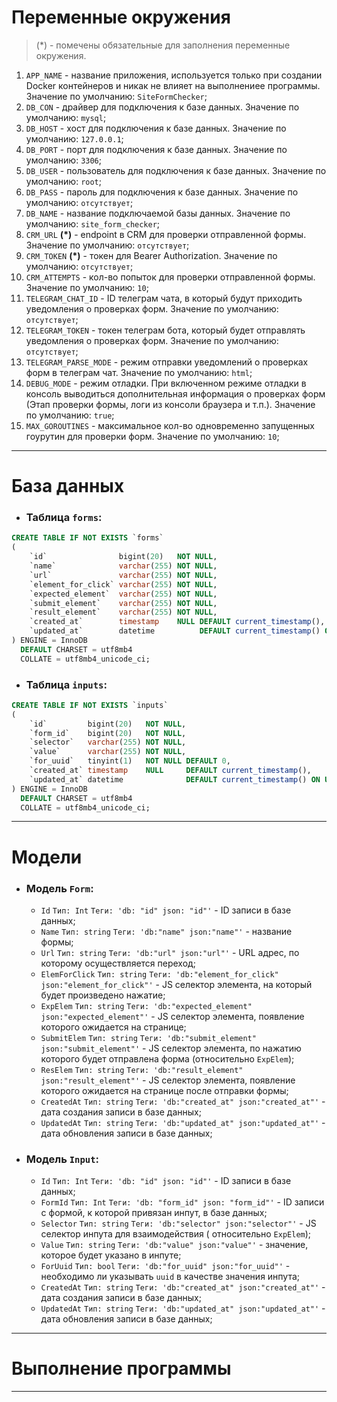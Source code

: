 # Переменные окружения

> (*) - помечены обязательные для заполнения переменные окружения.

1. `APP_NAME` - название приложения, используется только при создании Docker контейнеров и никак не влияет на
   выполнениее программы. Значение по умолчанию: `SiteFormChecker`;
2. `DB_CON` - драйвер для подключения к базе данных. Значение по умолчанию: `mysql`;
3. `DB_HOST` - хост для подключения к базе данных. Значение по умолчанию: `127.0.0.1`;
4. `DB_PORT` - порт для подключения к базе данных. Значение по умолчанию: `3306`;
5. `DB_USER` - пользователь для подключения к базе данных. Значение по умолчанию: `root`;
6. `DB_PASS` - пароль для подключения к базе данных. Значение по умолчанию: `отсутствует`;
7. `DB_NAME` - название подключаемой базы данных. Значение по умолчанию: `site_form_checker`;
8. `CRM_URL` **(*)** - endpoint в CRM для проверки отправленной формы. Значение по умолчанию: `отсутствует`;
9. `CRM_TOKEN` **(*)** - токен для Bearer Authorization. Значение по умолчанию: `отсутствует`;
10. `CRM_ATTEMPTS` - кол-во попыток для проверки отправленной формы. Значение по умолчанию: `10`;
11. `TELEGRAM_CHAT_ID` - ID телеграм чата, в который будут приходить уведомления о проверках форм. Значение по
    умолчанию: `отсутствует`;
12. `TELEGRAM_TOKEN` - токен телеграм бота, который будет отправлять уведомления о проверках форм. Значение по
    умолчанию: `отсутствует`;
13. `TELEGRAM_PARSE_MODE` - режим отправки уведомлений о проверках форм в телеграм чат. Значение по умолчанию: `html`;
14. `DEBUG_MODE` - режим отладки. При включенном режиме отладки в консоль выводиться дополнительная информация о
    проверках форм (Этап проверки формы, логи из консоли браузера и т.п.). Значение по умолчанию: `true`;
15. `MAX_GOROUTINES` - максимальное кол-во одновременно запущенных гоурутин для проверки форм. Значение по умолчанию: `10`;

***

# База данных

* ### Таблица `forms`:

```sql
CREATE TABLE IF NOT EXISTS `forms`
(
    `id`                bigint(20)   NOT NULL,
    `name`              varchar(255) NOT NULL,
    `url`               varchar(255) NOT NULL,
    `element_for_click` varchar(255) NOT NULL,
    `expected_element`  varchar(255) NOT NULL,
    `submit_element`    varchar(255) NOT NULL,
    `result_element`    varchar(255) NOT NULL,
    `created_at`        timestamp    NULL DEFAULT current_timestamp(),
    `updated_at`        datetime          DEFAULT current_timestamp() ON UPDATE current_timestamp()
) ENGINE = InnoDB
  DEFAULT CHARSET = utf8mb4
  COLLATE = utf8mb4_unicode_ci;
```

* ### Таблица `inputs`:

```sql
CREATE TABLE IF NOT EXISTS `inputs`
(
    `id`         bigint(20)   NOT NULL,
    `form_id`    bigint(20)   NOT NULL,
    `selector`   varchar(255) NOT NULL,
    `value`      varchar(255) NOT NULL,
    `for_uuid`   tinyint(1)   NOT NULL DEFAULT 0,
    `created_at` timestamp    NULL     DEFAULT current_timestamp(),
    `updated_at` datetime              DEFAULT current_timestamp() ON UPDATE current_timestamp()
) ENGINE = InnoDB
  DEFAULT CHARSET = utf8mb4
  COLLATE = utf8mb4_unicode_ci;
```

***

# Модели

* ### Модель `Form`:
    * `Id` `Тип: Int` `Теги: 'db: "id" json: "id"'` - ID записи в базе данных;
    * `Name` `Тип: string` `Теги: 'db:"name" json:"name"'` - название формы;
    * `Url` `Тип: string` `Теги: 'db:"url" json:"url"'` - URL адрес, по которому осуществляется переход;
    * `ElemForClick` `Тип: string` `Теги: 'db:"element_for_click" json:"element_for_click"'` - JS селектор элемента, на
      который будет произведено нажатие;
    * `ExpElem` `Тип: string` `Теги: 'db:"expected_element" json:"expected_element"'` - JS селектор элемента, появление
      которого ожидается на странице;
    * `SubmitElem` `Тип: string` `Теги: 'db:"submit_element" json:"submit_element"'` - JS селектор элемента, по нажатию
      которого будет отправлена форма (относительно `ExpElem`);
    * `ResElem` `Тип: string` `Теги: 'db:"result_element" json:"result_element"'` - JS селектор элемента, появление
      которого ожидается на странице после отправки формы;
    * `CreatedAt` `Тип: string` `Теги: 'db:"created_at" json:"created_at"'` - дата создания записи в базе данных;
    * `UpdatedAt` `Тип: string` `Теги: 'db:"updated_at" json:"updated_at"'` - дата обновления записи в базе данных;

* ### Модель `Input`:
    * `Id` `Тип: Int` `Теги: 'db: "id" json: "id"'` - ID записи в базе данных;
    * `FormId` `Тип: Int` `Теги: 'db: "form_id" json: "form_id"'` - ID записи с формой, к которой привязан инпут, в базе
      данных;
    * `Selector` `Тип: string` `Теги: 'db:"selector" json:"selector"'` - JS селектор инпута для взаимодействия (
      относительно `ExpElem`);
    * `Value` `Тип: string` `Теги: 'db:"value" json:"value"'` - значение, которое будет указано в инпуте;
    * `ForUuid` `Тип: bool` `Теги: 'db:"for_uuid" json:"for_uuid"'` - необходимо ли указывать `uuid` в качестве значения
      инпута;
    * `CreatedAt` `Тип: string` `Теги: 'db:"created_at" json:"created_at"'` - дата создания записи в базе данных;
    * `UpdatedAt` `Тип: string` `Теги: 'db:"updated_at" json:"updated_at"'` - дата обновления записи в базе данных;

***

# Выполнение программы

***